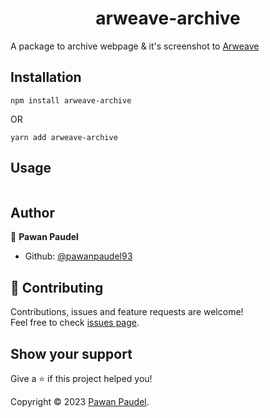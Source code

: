 <h1 align="center">arweave-archive</h1>

A package to archive webpage & it's screenshot to [Arweave](https://arweave.org/)

## Installation

```
npm install arweave-archive
```

OR

```
yarn add arweave-archive
```

## Usage

```ts

```

## Author

👤 **Pawan Paudel**

- Github: [@pawanpaudel93](https://github.com/pawanpaudel93)

## 🤝 Contributing

Contributions, issues and feature requests are welcome!<br />Feel free to check [issues page](https://github.com/pawanpaudel93/arweave-archive/issues).

## Show your support

Give a ⭐️ if this project helped you!

Copyright © 2023 [Pawan Paudel](https://github.com/pawanpaudel93).<br />
